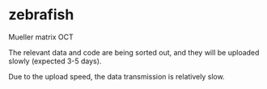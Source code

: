 # zebrafish
Mueller matrix OCT 

The relevant data and code are being sorted out, and they will be uploaded slowly (expected 3-5 days).

Due to the upload speed, the data transmission is relatively slow.
